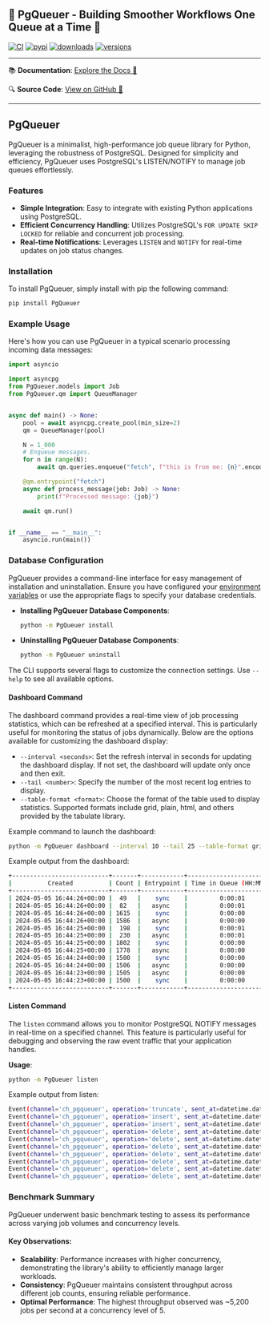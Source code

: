 ## 🚀 PgQueuer - Building Smoother Workflows One Queue at a Time 🚀
[![CI](https://github.com/janbjorge/PgQueuer/actions/workflows/ci.yml/badge.svg)](https://github.com/janbjorge/PgQueuer/actions/workflows/ci.yml?query=branch%3Amain)
[![pypi](https://img.shields.io/pypi/v/PgQueuer.svg)](https://pypi.python.org/pypi/PgQueuer)
[![downloads](https://static.pepy.tech/badge/PgQueuer/month)](https://pepy.tech/project/PgQueuer)
[![versions](https://img.shields.io/pypi/pyversions/PgQueuer.svg)](https://github.com/janbjorge/PgQueuer)

---

📚 **Documentation**: [Explore the Docs 📖](https://github.com/janbjorge/PgQueuer/wiki/)

🔍 **Source Code**: [View on GitHub 💾](https://github.com/janbjorge/PgQueuer/)

---

## PgQueuer

PgQueuer is a minimalist, high-performance job queue library for Python, leveraging the robustness of PostgreSQL. Designed for simplicity and efficiency, PgQueuer uses PostgreSQL's LISTEN/NOTIFY to manage job queues effortlessly.

### Features

- **Simple Integration**: Easy to integrate with existing Python applications using PostgreSQL.
- **Efficient Concurrency Handling**: Utilizes PostgreSQL's `FOR UPDATE SKIP LOCKED` for reliable and concurrent job processing.
- **Real-time Notifications**: Leverages `LISTEN` and `NOTIFY` for real-time updates on job status changes.

### Installation

To install PgQueuer, simply install with pip the following command:

```bash
pip install PgQueuer
```

### Example Usage

Here's how you can use PgQueuer in a typical scenario processing incoming data messages:

```python
import asyncio

import asyncpg
from PgQueuer.models import Job
from PgQueuer.qm import QueueManager


async def main() -> None:
    pool = await asyncpg.create_pool(min_size=2)
    qm = QueueManager(pool)

    N = 1_000
    # Enqueue messages.
    for n in range(N):
        await qm.queries.enqueue("fetch", f"this is from me: {n}".encode())

    @qm.entrypoint("fetch")
    async def process_message(job: Job) -> None:
        print(f"Processed message: {job}")

    await qm.run()


if __name__ == "__main__":
    asyncio.run(main())
```

### Database Configuration

PgQueuer provides a command-line interface for easy management of installation and uninstallation. Ensure you have configured your [environment variables](https://magicstack.github.io/asyncpg/current/api/index.html#connection) or use the appropriate flags to specify your database credentials.

- **Installing PgQueuer Database Components**:
  ```bash
  python -m PgQueuer install 
  ```

- **Uninstalling PgQueuer Database Components**:
  ```bash
  python -m PgQueuer uninstall 
  ```

The CLI supports several flags to customize the connection settings. Use `--help` to see all available options.

#### Dashboard Command

The dashboard command provides a real-time view of job processing statistics, which can be refreshed at a specified interval. This is particularly useful for monitoring the status of jobs dynamically. Below are the options available for customizing the dashboard display:

  - `--interval <seconds>`: Set the refresh interval in seconds for updating the dashboard display. If not set, the dashboard will update only once and then exit.
  - `--tail <number>`: Specify the number of the most recent log entries to display.
  - `--table-format <format>`: Choose the format of the table used to display statistics. Supported formats include grid, plain, html, and others provided by the tabulate library.

Example command to launch the dashboard:
```bash
python -m PgQueuer dashboard --interval 10 --tail 25 --table-format grid
```

Example output from the dashboard:
```bash
+---------------------------+-------+------------+--------------------------+------------+----------+
|          Created          | Count | Entrypoint | Time in Queue (HH:MM:SS) |   Status   | Priority |
+---------------------------+-------+------------+--------------------------+------------+----------+
| 2024-05-05 16:44:26+00:00 |  49   |    sync    |         0:00:01          | successful |    0     |
| 2024-05-05 16:44:26+00:00 |  82   |   async    |         0:00:01          | successful |    0     |
| 2024-05-05 16:44:26+00:00 | 1615  |    sync    |         0:00:00          | successful |    0     |
| 2024-05-05 16:44:26+00:00 | 1586  |   async    |         0:00:00          | successful |    0     |
| 2024-05-05 16:44:25+00:00 |  198  |    sync    |         0:00:01          | successful |    0     |
| 2024-05-05 16:44:25+00:00 |  230  |   async    |         0:00:01          | successful |    0     |
| 2024-05-05 16:44:25+00:00 | 1802  |    sync    |         0:00:00          | successful |    0     |
| 2024-05-05 16:44:25+00:00 | 1778  |   async    |         0:00:00          | successful |    0     |
| 2024-05-05 16:44:24+00:00 | 1500  |    sync    |         0:00:00          | successful |    0     |
| 2024-05-05 16:44:24+00:00 | 1506  |   async    |         0:00:00          | successful |    0     |
| 2024-05-05 16:44:23+00:00 | 1505  |   async    |         0:00:00          | successful |    0     |
| 2024-05-05 16:44:23+00:00 | 1500  |    sync    |         0:00:00          | successful |    0     |
+---------------------------+-------+------------+--------------------------+------------+----------+
```

#### Listen Command

The `listen` command allows you to monitor PostgreSQL NOTIFY messages in real-time on a specified channel. This feature is particularly useful for debugging and observing the raw event traffic that your application handles.

**Usage**:
```bash
python -m PgQueuer listen 
```

Example output from listen:
```bash
Event(channel='ch_pgqueuer', operation='truncate', sent_at=datetime.datetime(2024, 5, 11, 20, 15, 16, 123135, tzinfo=TzInfo(UTC)), table='pgqueuer', received_at=datetime.datetime(2024, 5, 11, 20, 15, 16, 129818, tzinfo=datetime.timezone.utc))
Event(channel='ch_pgqueuer', operation='insert', sent_at=datetime.datetime(2024, 5, 11, 20, 15, 16, 129978, tzinfo=TzInfo(UTC)), table='pgqueuer', received_at=datetime.datetime(2024, 5, 11, 20, 15, 16, 155611, tzinfo=datetime.timezone.utc))
Event(channel='ch_pgqueuer', operation='insert', sent_at=datetime.datetime(2024, 5, 11, 20, 15, 16, 155634, tzinfo=TzInfo(UTC)), table='pgqueuer', received_at=datetime.datetime(2024, 5, 11, 20, 15, 16, 156301, tzinfo=datetime.timezone.utc))
Event(channel='ch_pgqueuer', operation='delete', sent_at=datetime.datetime(2024, 5, 11, 20, 15, 16, 171691, tzinfo=TzInfo(UTC)), table='pgqueuer', received_at=datetime.datetime(2024, 5, 11, 20, 15, 16, 173794, tzinfo=datetime.timezone.utc))
Event(channel='ch_pgqueuer', operation='delete', sent_at=datetime.datetime(2024, 5, 11, 20, 15, 16, 171702, tzinfo=TzInfo(UTC)), table='pgqueuer', received_at=datetime.datetime(2024, 5, 11, 20, 15, 16, 174455, tzinfo=datetime.timezone.utc))
Event(channel='ch_pgqueuer', operation='delete', sent_at=datetime.datetime(2024, 5, 11, 20, 15, 16, 171704, tzinfo=TzInfo(UTC)), table='pgqueuer', received_at=datetime.datetime(2024, 5, 11, 20, 15, 16, 174875, tzinfo=datetime.timezone.utc))
Event(channel='ch_pgqueuer', operation='delete', sent_at=datetime.datetime(2024, 5, 11, 20, 15, 16, 174537, tzinfo=TzInfo(UTC)), table='pgqueuer', received_at=datetime.datetime(2024, 5, 11, 20, 15, 16, 175312, tzinfo=datetime.timezone.utc))
Event(channel='ch_pgqueuer', operation='delete', sent_at=datetime.datetime(2024, 5, 11, 20, 15, 16, 173397, tzinfo=TzInfo(UTC)), table='pgqueuer', received_at=datetime.datetime(2024, 5, 11, 20, 15, 16, 175468, tzinfo=datetime.timezone.utc))
Event(channel='ch_pgqueuer', operation='delete', sent_at=datetime.datetime(2024, 5, 11, 20, 15, 16, 173748, tzinfo=TzInfo(UTC)), table='pgqueuer', received_at=datetime.datetime(2024, 5, 11, 20, 15, 16, 175861, tzinfo=datetime.timezone.utc))
Event(channel='ch_pgqueuer', operation='delete', sent_at=datetime.datetime(2024, 5, 11, 20, 15, 16, 174547, tzinfo=TzInfo(UTC)), table='pgqueuer', received_at=datetime.datetime(2024, 5, 11, 20, 15, 16, 176460, tzinfo=datetime.timezone.utc))
```

### Benchmark Summary

PgQueuer underwent basic benchmark testing to assess its performance across varying job volumes and concurrency levels.

#### Key Observations:
- **Scalability**: Performance increases with higher concurrency, demonstrating the library's ability to efficiently manage larger workloads.
- **Consistency**: PgQueuer maintains consistent throughput across different job counts, ensuring reliable performance.
- **Optimal Performance**: The highest throughput observed was ~5,200 jobs per second at a concurrency level of 5.